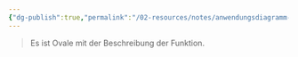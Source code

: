 ```yaml
---
{"dg-publish":true,"permalink":"/02-resources/notes/anwendungsdiagramm-anwendungsfall/","tags":["uml/anwendungsdiagramm"],"noteIcon":"","updated":"2025-09-05T10:12:28.106+02:00"}
---
```


>Es ist Ovale mit der Beschreibung der Funktion.
<style> .container {font-family: sans-serif; text-align: center;} .button-wrapper button {z-index: 1;height: 40px; width: 100px; margin: 10px;padding: 5px;} .excalidraw .App-menu_top .buttonList { display: flex;} .excalidraw-wrapper { height: 800px; margin: 50px; position: relative;} :root[dir="ltr"] .excalidraw .layer-ui__wrapper .zen-mode-transition.App-menu_bottom--transition-left {transform: none;} </style><script src="https://cdn.jsdelivr.net/npm/react@17/umd/react.production.min.js"></script><script src="https://cdn.jsdelivr.net/npm/react-dom@17/umd/react-dom.production.min.js"></script><script type="text/javascript" src="https://cdn.jsdelivr.net/npm/@excalidraw/excalidraw@0/dist/excalidraw.production.min.js"></script><div id="Anwendungsdiagramm_Anwendungsfall_2025-03-21_1403.39.excalidraw.md1"></div><script>(function(){const InitialData={"type":"excalidraw","version":2,"source":"https://github.com/zsviczian/obsidian-excalidraw-plugin/releases/tag/2.8.3","elements":[{"id":"ig0FvcHcBhloNcr4TfyRI","type":"rectangle","x":-670.9436964100412,"y":-406.9375,"width":918,"height":487,"angle":0,"strokeColor":"#1e1e1e","backgroundColor":"transparent","fillStyle":"solid","strokeWidth":2,"strokeStyle":"solid","roughness":1,"opacity":100,"groupIds":[],"frameId":null,"index":"a0","roundness":{"type":3},"seed":1633048405,"version":68,"versionNonce":1197290619,"isDeleted":false,"boundElements":[],"updated":1742562222517,"link":null,"locked":false},{"id":"PoeZ3DXMXh8VXKntec8U4","type":"ellipse","x":-516,"y":-272.4375,"width":186,"height":71,"angle":0,"strokeColor":"#2f9e44","backgroundColor":"transparent","fillStyle":"solid","strokeWidth":2,"strokeStyle":"solid","roughness":1,"opacity":100,"groupIds":[],"frameId":null,"index":"a9","roundness":{"type":2},"seed":895008757,"version":37,"versionNonce":945373403,"isDeleted":false,"boundElements":[{"type":"text","id":"LhncWPxa"}],"updated":1742562277509,"link":null,"locked":false},{"id":"LhncWPxa","type":"text","x":-467.950887315388,"y":-249.5397907321224,"width":90.37991333007812,"height":25,"angle":0,"strokeColor":"#2f9e44","backgroundColor":"transparent","fillStyle":"solid","strokeWidth":2,"strokeStyle":"solid","roughness":1,"opacity":100,"groupIds":[],"frameId":null,"index":"a9V","roundness":null,"seed":1623809077,"version":20,"versionNonce":92016213,"isDeleted":false,"boundElements":null,"updated":1742562277509,"link":null,"locked":false,"text":"Use-Case","rawText":"Use-Case","fontSize":20,"fontFamily":5,"textAlign":"center","verticalAlign":"middle","containerId":"PoeZ3DXMXh8VXKntec8U4","originalText":"Use-Case","autoResize":true,"lineHeight":1.25},{"id":"6lVuiMVbh9wEdgVSxgevM","type":"ellipse","x":-91,"y":-176.4375,"width":228,"height":83,"angle":0,"strokeColor":"#2f9e44","backgroundColor":"transparent","fillStyle":"solid","strokeWidth":2,"strokeStyle":"solid","roughness":1,"opacity":100,"groupIds":[],"frameId":null,"index":"aA","roundness":{"type":2},"seed":2108855579,"version":57,"versionNonce":718433659,"isDeleted":false,"boundElements":[{"type":"text","id":"3G7eLmlA"}],"updated":1742562277509,"link":null,"locked":false},{"id":"3G7eLmlA","type":"text","x":-22.300129720305485,"y":-147.28243141924173,"width":90.37991333007812,"height":25,"angle":0,"strokeColor":"#2f9e44","backgroundColor":"transparent","fillStyle":"solid","strokeWidth":2,"strokeStyle":"solid","roughness":1,"opacity":100,"groupIds":[],"frameId":null,"index":"aAV","roundness":null,"seed":844045915,"version":17,"versionNonce":1945205685,"isDeleted":false,"boundElements":null,"updated":1742562277509,"link":null,"locked":false,"text":"Use-Case","rawText":"Use-Case","fontSize":20,"fontFamily":5,"textAlign":"center","verticalAlign":"middle","containerId":"6lVuiMVbh9wEdgVSxgevM","originalText":"Use-Case","autoResize":true,"lineHeight":1.25},{"id":"1EjXJOevF7LIxu6e6TD5c","type":"ellipse","x":-794.9436964100412,"y":-282.9375,"width":62,"height":61,"angle":0,"strokeColor":"#4bf00f","backgroundColor":"transparent","fillStyle":"solid","strokeWidth":2,"strokeStyle":"solid","roughness":1,"opacity":100,"groupIds":[],"frameId":null,"index":"a1","roundness":{"type":2},"seed":1335534773,"version":32,"versionNonce":1108159323,"isDeleted":true,"boundElements":[],"updated":1742562233160,"link":null,"locked":false},{"id":"n56qNHr6iV7AeW1H7XDR-","type":"line","x":-765.9436964100412,"y":-220.9375,"width":1,"height":134,"angle":0,"strokeColor":"#4bf00f","backgroundColor":"transparent","fillStyle":"solid","strokeWidth":2,"strokeStyle":"solid","roughness":1,"opacity":100,"groupIds":[],"frameId":null,"index":"a2","roundness":{"type":2},"seed":2125350421,"version":52,"versionNonce":288492501,"isDeleted":true,"boundElements":[],"updated":1742562233160,"link":null,"locked":false,"points":[[0,0],[1,134]],"lastCommittedPoint":null,"startBinding":null,"endBinding":null,"startArrowhead":null,"endArrowhead":null},{"id":"l3maSlxvAcmVdMGzGzERA","type":"line","x":-765.9436964100412,"y":-190.9375,"width":27,"height":22,"angle":0,"strokeColor":"#4bf00f","backgroundColor":"transparent","fillStyle":"solid","strokeWidth":2,"strokeStyle":"solid","roughness":1,"opacity":100,"groupIds":[],"frameId":null,"index":"a3","roundness":{"type":2},"seed":1099348853,"version":27,"versionNonce":1537542139,"isDeleted":true,"boundElements":[],"updated":1742562233160,"link":null,"locked":false,"points":[[0,0],[27,22]],"lastCommittedPoint":null,"startBinding":null,"endBinding":null,"startArrowhead":null,"endArrowhead":null},{"id":"Q91Fy0LALqq3hIcelIqfU","type":"line","x":-762.9436964100412,"y":-186.9375,"width":25,"height":24,"angle":0,"strokeColor":"#4bf00f","backgroundColor":"transparent","fillStyle":"solid","strokeWidth":2,"strokeStyle":"solid","roughness":1,"opacity":100,"groupIds":[],"frameId":null,"index":"a4","roundness":{"type":2},"seed":1885963477,"version":30,"versionNonce":1661716789,"isDeleted":true,"boundElements":[],"updated":1742562233160,"link":null,"locked":false,"points":[[0,0],[-25,24]],"lastCommittedPoint":null,"startBinding":null,"endBinding":null,"startArrowhead":null,"endArrowhead":null},{"id":"JbK5rRsobNi5PZJASEXFF","type":"line","x":-766.9436964100412,"y":-89.9375,"width":34,"height":17,"angle":0,"strokeColor":"#4bf00f","backgroundColor":"transparent","fillStyle":"solid","strokeWidth":2,"strokeStyle":"solid","roughness":1,"opacity":100,"groupIds":[],"frameId":null,"index":"a5","roundness":{"type":2},"seed":1055662645,"version":30,"versionNonce":2069385371,"isDeleted":true,"boundElements":[],"updated":1742562233160,"link":null,"locked":false,"points":[[0,0],[34,17]],"lastCommittedPoint":null,"startBinding":null,"endBinding":null,"startArrowhead":null,"endArrowhead":null},{"id":"-W9qRmCQ5_lykiXcGuZcu","type":"line","x":-767.9436964100412,"y":-91.9375,"width":28,"height":34,"angle":0,"strokeColor":"#4bf00f","backgroundColor":"transparent","fillStyle":"solid","strokeWidth":2,"strokeStyle":"solid","roughness":1,"opacity":100,"groupIds":[],"frameId":null,"index":"a6","roundness":{"type":2},"seed":1374950293,"version":33,"versionNonce":1099356821,"isDeleted":true,"boundElements":[],"updated":1742562233160,"link":null,"locked":false,"points":[[0,0],[-28,34]],"lastCommittedPoint":null,"startBinding":null,"endBinding":null,"startArrowhead":null,"endArrowhead":null},{"id":"PSlQ-QQF6e_F1ne9aRVqp","type":"rectangle","x":288.0563035899587,"y":-341.9375,"width":139,"height":50,"angle":0,"strokeColor":"#2f9e44","backgroundColor":"transparent","fillStyle":"solid","strokeWidth":2,"strokeStyle":"solid","roughness":1,"opacity":100,"groupIds":[],"frameId":null,"index":"a7","roundness":{"type":3},"seed":364304629,"version":66,"versionNonce":11556699,"isDeleted":true,"boundElements":[{"type":"text","id":"4gjZPJy0"}],"updated":1742562230685,"link":null,"locked":false},{"id":"4gjZPJy0","type":"text","x":336.3163133555837,"y":-329.4375,"width":42.47998046875,"height":25,"angle":0,"strokeColor":"#2f9e44","backgroundColor":"transparent","fillStyle":"solid","strokeWidth":2,"strokeStyle":"solid","roughness":1,"opacity":100,"groupIds":[],"frameId":null,"index":"a8","roundness":null,"seed":1404695125,"version":10,"versionNonce":1655152597,"isDeleted":true,"boundElements":[],"updated":1742562230685,"link":null,"locked":false,"text":"APP","rawText":"APP","fontSize":20,"fontFamily":5,"textAlign":"center","verticalAlign":"middle","containerId":"PSlQ-QQF6e_F1ne9aRVqp","originalText":"APP","autoResize":true,"lineHeight":1.25},{"id":"WTi76DPA","type":"text","x":49,"y":-158.4375,"width":8,"height":25,"angle":0,"strokeColor":"#1e1e1e","backgroundColor":"transparent","fillStyle":"solid","strokeWidth":2,"strokeStyle":"solid","roughness":1,"opacity":100,"groupIds":[],"frameId":null,"index":"aB","roundness":null,"seed":204184405,"version":3,"versionNonce":537037333,"isDeleted":true,"boundElements":null,"updated":1742562255345,"link":null,"locked":false,"text":"","rawText":"","fontSize":20,"fontFamily":5,"textAlign":"left","verticalAlign":"top","containerId":null,"originalText":"","autoResize":true,"lineHeight":1.25}],"appState":{"theme":"dark","viewBackgroundColor":"#ffffff","currentItemStrokeColor":"#2f9e44","currentItemBackgroundColor":"transparent","currentItemFillStyle":"solid","currentItemStrokeWidth":2,"currentItemStrokeStyle":"solid","currentItemRoughness":1,"currentItemOpacity":100,"currentItemFontFamily":5,"currentItemFontSize":20,"currentItemTextAlign":"left","currentItemStartArrowhead":null,"currentItemEndArrowhead":"arrow","currentItemArrowType":"round","scrollX":1284.5,"scrollY":656.5625,"zoom":{"value":1},"currentItemRoundness":"round","gridSize":20,"gridStep":5,"gridModeEnabled":false,"gridColor":{"Bold":"rgba(217, 217, 217, 0.5)","Regular":"rgba(230, 230, 230, 0.5)"},"currentStrokeOptions":null,"frameRendering":{"enabled":true,"clip":true,"name":true,"outline":true},"objectsSnapModeEnabled":false,"activeTool":{"type":"selection","customType":null,"locked":false,"lastActiveTool":null}},"files":{}};InitialData.scrollToContent=true;App=()=>{const e=React.useRef(null),t=React.useRef(null),[n,i]=React.useState({width:void 0,height:void 0});return React.useEffect(()=>{i({width:t.current.getBoundingClientRect().width,height:t.current.getBoundingClientRect().height});const e=()=>{i({width:t.current.getBoundingClientRect().width,height:t.current.getBoundingClientRect().height})};return window.addEventListener("resize",e),()=>window.removeEventListener("resize",e)},[t]),React.createElement(React.Fragment,null,React.createElement("div",{className:"excalidraw-wrapper",ref:t},React.createElement(ExcalidrawLib.Excalidraw,{ref:e,width:n.width,height:n.height,initialData:InitialData,viewModeEnabled:!0,zenModeEnabled:!0,gridModeEnabled:!1})))},excalidrawWrapper=document.getElementById("Anwendungsdiagramm_Anwendungsfall_2025-03-21_1403.39.excalidraw.md1");ReactDOM.render(React.createElement(App),excalidrawWrapper);})();</script>